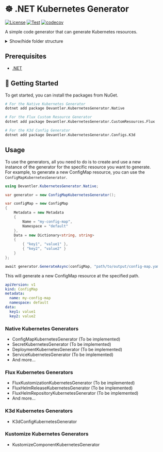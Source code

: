 # ☸️ .NET Kubernetes Generator

[![License](https://img.shields.io/badge/License-Apache_2.0-blue.svg)](https://opensource.org/licenses/Apache-2.0)
[![Test](https://github.com/devantler/dotnet-kubernetes-generator/actions/workflows/test.yaml/badge.svg)](https://github.com/devantler/dotnet-kubernetes-generator/actions/workflows/test.yaml)
[![codecov](https://codecov.io/gh/devantler/dotnet-kubernetes-generator/graph/badge.svg?token=RhQPb4fE7z)](https://codecov.io/gh/devantler/dotnet-kubernetes-generator)

A simple code generator that can generate Kubernetes resources.

<details>
  <summary>Show/hide folder structure</summary>

<!-- readme-tree start -->

```
.
├── .github
│   └── workflows
├── Devantler.KubernetesGenerator.Configs.K3d
│   └── Models
├── Devantler.KubernetesGenerator.Configs.K3d.Tests
│   └── K3dConfigResourceGeneratorTests
├── Devantler.KubernetesGenerator.Core
├── Devantler.KubernetesGenerator.CustomResources.Flux
├── Devantler.KubernetesGenerator.CustomResources.Flux.Tests
├── Devantler.KubernetesGenerator.Native
└── Devantler.KubernetesGenerator.Native.Tests

11 directories
```

<!-- readme-tree end -->

</details>

## Prerequisites

- [.NET](https://dotnet.microsoft.com/en-us/)

## 🚀 Getting Started

To get started, you can install the packages from NuGet.

```bash
# For the Native Kubernetes Generator
dotnet add package Devantler.KubernetesGenerator.Native

# For the Flux Custom Resource Generator
dotnet add package Devantler.KubernetesGenerator.CustomResources.Flux

# For the K3d Config Generator
dotnet add package Devantler.KubernetesGenerator.Configs.K3d
```

## Usage

To use the generators, all you need to do is to create and use a new instance of the generator for the specific resource you want to generate. For example, to generate a new ConfigMap resource, you can use the `ConfigMapKubernetesGenerator`.

```csharp
using Devantler.KubernetesGenerator.Native;

var generator = new ConfigMapKubernetesGenerator();

var configMap = new ConfigMap
{
    Metadata = new Metadata
    {
        Name = "my-config-map",
        Namespace = "default"
    },
    Data = new Dictionary<string, string>
    {
        { "key1", "value1" },
        { "key2", "value2" }
    }
};

await generator.GenerateAsync(configMap, "path/to/output/config-map.yaml");
```

This will generate a new ConfigMap resource at the specified path.

```yaml
apiVersion: v1
kind: ConfigMap
metadata:
  name: my-config-map
  namespace: default
data:
  key1: value1
  key2: value2
```

### Native Kubernetes Generators

- ConfigMapKubernetesGenerator (To be implemented)
- SecretKubernetesGenerator (To be implemented)
- DeploymentKubernetesGenerator (To be implemented)
- ServiceKubernetesGenerator (To be implemented)
- And more...

### Flux Kubernetes Generators

- FluxKustomizationKubernetesGenerator (To be implemented)
- FluxHelmReleaseKubernetesGenerator (To be implemented)
- FluxHelmRepositoryKubernetesGenerator (To be implemented)
- And more...

### K3d Kubernetes Generators

- K3dConfigKubernetesGenerator

### Kustomize Kubernetes Generators

- KustomizeComponentKubernetesGenerator
